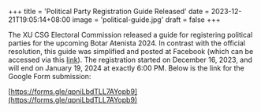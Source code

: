 +++
title = 'Political Party Registration Guide Released'
date = 2023-12-21T19:05:14+08:00
image = 'political-guide.jpg'
draft = false
+++


The XU CSG Electoral Commission released a guide for registering political parties for the upcoming Botar Atenista 2024. In contrast with the official resolution, this guide was simplified and posted at Facebook (which can be accessed via this [link](https://www.facebook.com/100064500467865/posts/739678414858834/)). The registration started on December 16, 2023, and will end on January 19, 2024 at exactly 6:00 PM. Below is the link for the Google Form submission:

[https://forms.gle/qpniLbdTLL7AYopb9](https://forms.gle/qpniLbdTLL7AYopb9)
